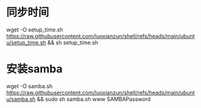 
# 同步时间
wget -O setup_time.sh https://raw.githubusercontent.com/luoxianzun/shell/refs/heads/main/ubuntu/setup_time.sh && sh setup_time.sh

# 安装samba
wget -O samba.sh https://raw.githubusercontent.com/luoxianzun/shell/refs/heads/main/ubuntu/samba.sh && sudo sh samba.sh www SAMBAPassword